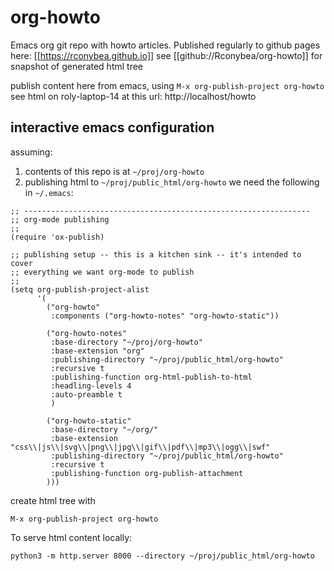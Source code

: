 # org-howto
Emacs org git repo with howto articles.
Published regularly to github pages here: [[https://rconybea.github.io]]
see [[github://Rconybea/org-howto]] for snapshot of generated html tree

publish content here from emacs, using `M-x org-publish-project org-howto`
see html on roly-laptop-14 at this url: http://localhost/howto

## interactive emacs configuration
assuming:
1. contents of this repo is at `~/proj/org-howto`
2. publishing html to `~/proj/public_html/org-howto`
we need the following in `~/.emacs`:

```
;; ----------------------------------------------------------------
;; org-mode publishing
;;
(require 'ox-publish)

;; publishing setup -- this is a kitchen sink -- it's intended to cover
;; everything we want org-mode to publish
;;
(setq org-publish-project-alist
      '(
        ("org-howto"
         :components ("org-howto-notes" "org-howto-static"))

        ("org-howto-notes"
         :base-directory "~/proj/org-howto"
         :base-extension "org"
         :publishing-directory "~/proj/public_html/org-howto"
         :recursive t
         :publishing-function org-html-publish-to-html
         :headling-levels 4
         :auto-preamble t
         )

        ("org-howto-static"
         :base-directory "~/org/"
         :base-extension "css\\|js\\|svg\\|png\\|jpg\\|gif\\|pdf\\|mp3\\|ogg\\|swf"
         :publishing-directory "~/proj/public_html/org-howto"
         :recursive t
         :publishing-function org-publish-attachment
        )))
```

create html tree with
```
M-x org-publish-project org-howto
```

To serve html content locally:
```
python3 -m http.server 8000 --directory ~/proj/public_html/org-howto
```
